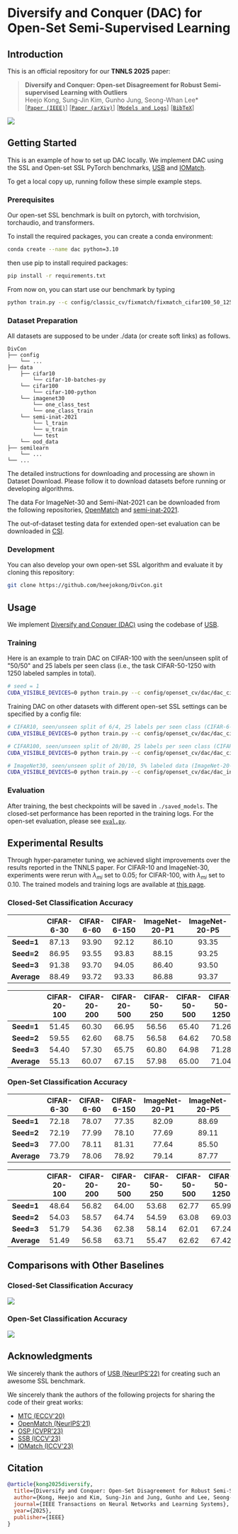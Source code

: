 # Diversify and Conquer (DAC) for Open-Set Semi-Supervised Learning

## Introduction

This is an official repository for our **TNNLS 2025** paper:
> **Diversify and Conquer: Open-set Disagreement for Robust Semi-supervised Learning with Outliers**</br>
> Heejo Kong, Sung-Jin Kim, Gunho Jung, Seong-Whan Lee*</br>
[[`Paper (IEEE)`](https://doi.org/10.1109/TNNLS.2025.3547801)] [[`Paper (arXiv)`](https://arxiv.org/abs/2505.24443)] [[`Models and Logs`](https://huggingface.co/heejokong/open-set_SSL_divcon/tree/main)] [[`BibTeX`](#citations)]

![](./assets/framework_1.png)


## Getting Started

This is an example of how to set up DAC locally. We implement DAC using the SSL and Open-set SSL PyTorch benchmarks, [USB](https://github.com/microsoft/Semi-supervised-learning) and [IOMatch](https://github.com/nukezil/IOMatch).

To get a local copy up, running follow these simple example steps.


### Prerequisites

Our open-set SSL benchmark is built on pytorch, with torchvision, torchaudio, and transformers.

To install the required packages, you can create a conda environment:
```sh
conda create --name dac python=3.10
```

then use pip to install required packages:
```sh
pip install -r requirements.txt
```

From now on, you can start use our benchmark by typing
```sh
python train.py --c config/classic_cv/fixmatch/fixmatch_cifar100_50_1250_1.yaml
```

### Dataset Preparation

All datasets are supposed to be under ./data (or create soft links) as follows.
```
DivCon
├── config
    └── ...
├── data
    ├── cifar10
        └── cifar-10-batches-py
    └── cifar100
        └── cifar-100-python
    └── imagenet30
        └── one_class_test
        └── one_class_train
    └── semi-inat-2021
        └── l_train
        └── u_train
        └── test
    └── ood_data
├── semilearn
    └── ...
└── ...
```

The detailed instructions for downloading and processing are shown in Dataset Download. Please follow it to download datasets before running or developing algorithms.

The data For ImageNet-30 and Semi-iNat-2021 can be downloaded from the following repositories, [OpenMatch](https://github.com/VisionLearningGroup/OP_Match) and [semi-inat-2021](https://github.com/cvl-umass/semi-inat-2021). 

The out-of-dataset testing data for extended open-set evaluation can be downloaded in [CSI](https://github.com/alinlab/CSI).


### Development

You can also develop your own open-set SSL algorithm and evaluate it by cloning this repository:
```sh
git clone https://github.com/heejokong/DivCon.git
```


## Usage

We implement [Diversify and Conquer (DAC)](./semilearn/algorithms/dac/dac.py) using the codebase of [USB](https://github.com/microsoft/Semi-supervised-learning).


### Training

Here is an example to train DAC on CIFAR-100 with the seen/unseen split of "50/50" and 25 labels per seen class (i.e., the task CIFAR-50-1250 with 1250 labeled samples in total).
```sh
# seed = 1
CUDA_VISIBLE_DEVICES=0 python train.py --c config/openset_cv/dac/dac_cifar100_50_1250_1.yaml
```

Training DAC on other datasets with different open-set SSL settings can be specified by a config file:
```sh
# CIFAR10, seen/unseen split of 6/4, 25 labels per seen class (CIFAR-6-150), seed = 1
CUDA_VISIBLE_DEVICES=0 python train.py --c config/openset_cv/dac/dac_cifar10_6_150_1.yaml

# CIFAR100, seen/unseen split of 20/80, 25 labels per seen class (CIFAR-20-500), seed = 1
CUDA_VISIBLE_DEVICES=0 python train.py --c config/openset_cv/dac/dac_cifar100_20_500_1.yaml

# ImageNet30, seen/unseen split of 20/10, 5% labeled data (ImageNet-20-p5), seed = 1
CUDA_VISIBLE_DEVICES=0 python train.py --c config/openset_cv/dac/dac_in30_p5_1.yaml
```


### Evaluation

After training, the best checkpoints will be saved in ``./saved_models``. The closed-set performance has been reported in the training logs. For the open-set evaluation, please see [``eval.py``](./eval.py).



## Experimental Results

Through hyper-parameter tuning, we achieved slight improvements over the results reported in the TNNLS paper.
For CIFAR-10 and ImageNet-30, experiments were rerun with $\lambda_{mi}$ set to 0.05; for CIFAR-100, with $\lambda_{mi}$ set to 0.10.
The trained models and training logs are available at [this page](https://huggingface.co/heejokong/open-set_SSL_divcon/tree/main).


### Closed-Set Classification Accuracy
|               | CIFAR-6-30 | CIFAR-6-60 | CIFAR-6-150 | ImageNet-20-P1 | ImageNet-20-P5 |
|:-------------:|:----------:|:----------:|:-----------:|:--------------:|:--------------:|
|**Seed=1**     | 87.13      | 93.90      | 92.12       | 86.10          | 93.35          |
|**Seed=2**     | 86.95      | 93.55      | 93.83       | 88.15          | 93.25          |
|**Seed=3**     | 91.38      | 93.70      | 94.05       | 86.40          | 93.50          |
| **Average**   | 88.49      | 93.72      | 93.33       | 86.88          | 93.37          |

|               | CIFAR-20-100 | CIFAR-20-200 | CIFAR-20-500 | CIFAR-50-250 | CIFAR-50-500 | CIFAR-50-1250 |
|:-------------:|:------------:|:------------:|:------------:|:------------:|:------------:|:-------------:|
|**Seed=1**     | 51.45        | 60.30        | 66.95        | 56.56        | 65.40        | 71.26         |
|**Seed=2**     | 59.55        | 62.60        | 68.75        | 56.58        | 64.62        | 70.58         |
|**Seed=3**     | 54.40        | 57.30        | 65.75        | 60.80        | 64.98        | 71.28         |
| **Average**   | 55.13        | 60.07        | 67.15        | 57.98        | 65.00        | 71.04         |

### Open-Set Classification Accuracy
|               | CIFAR-6-30 | CIFAR-6-60 | CIFAR-6-150 | ImageNet-20-P1 | ImageNet-20-P5 |
|:-------------:|:----------:|:----------:|:-----------:|:--------------:|:--------------:|
|**Seed=1**     | 72.18      | 78.07      | 77.35       | 82.09          | 88.69          |
|**Seed=2**     | 72.19      | 77.99      | 78.10       | 77.69          | 89.11          |
|**Seed=3**     | 77.00      | 78.11      | 81.31       | 77.64          | 85.50          |
| **Average**   | 73.79      | 78.06      | 78.92       | 79.14          | 87.77          |

|               | CIFAR-20-100 | CIFAR-20-200 | CIFAR-20-500 | CIFAR-50-250 | CIFAR-50-500 | CIFAR-50-1250 |
|:-------------:|:------------:|:------------:|:------------:|:------------:|:------------:|:-------------:|
|**Seed=1**     | 48.64        | 56.82        | 64.00        | 53.68        | 62.77        | 65.99         |
|**Seed=2**     | 54.03        | 58.57        | 64.74        | 54.59        | 63.08        | 69.03         |
|**Seed=3**     | 51.79        | 54.36        | 62.38        | 58.14        | 62.01        | 67.24         |
| **Average**   | 51.49        | 56.58        | 63.71        | 55.47        | 62.62        | 67.42         |


## Comparisons with Other Baselines

### Closed-Set Classification Accuracy

![](./assets/result_closed_set.png)


### Open-Set Classification Accuracy

![](./assets/result_open_set.png)



## Acknowledgments

We sincerely thank the authors of [USB (NeurIPS'22)](https://github.com/microsoft/Semi-supervised-learning) for creating such an awesome SSL benchmark.

We sincerely thank the authors of the following projects for sharing the code of their great works:

- [MTC (ECCV'20)](https://github.com/YU1ut/Multi-Task-Curriculum-Framework-for-Open-Set-SSL)
- [OpenMatch (NeurIPS'21)](https://github.com/VisionLearningGroup/OP_Match)
- [OSP (CVPR'23)](https://github.com/rain305f/OSP)
- [SSB (ICCV'23)](https://github.com/yue-fan/ssb)
- [IOMatch (ICCV'23)](https://github.com/nukezil/IOMatch)


## Citation
```bibtex
@article{kong2025diversify,
  title={Diversify and Conquer: Open-Set Disagreement for Robust Semi-Supervised Learning With Outliers},
  author={Kong, Heejo and Kim, Sung-Jin and Jung, Gunho and Lee, Seong-Whan},
  journal={IEEE Transactions on Neural Networks and Learning Systems},
  year={2025},
  publisher={IEEE}
}
```